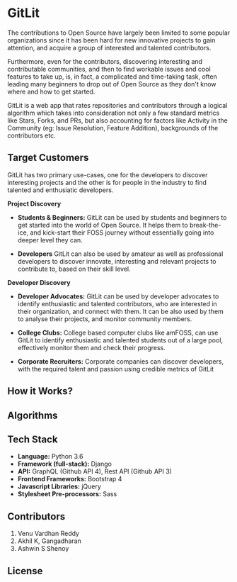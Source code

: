 # GitLit

The contributions to Open Source have largely been limited to some popular organizations since it has been hard for new innovative projects to gain attention, and acquire a group of interested and talented contributors. 

Furthermore, even for the contributors, discovering interesting and contributable communities, and then to find workable issues and cool features to take up, is, in fact, a complicated and time-taking task, often leading many beginners to drop out of Open Source as they don't know where and how to get started. 

GitLit is a web app that rates repositories and contributors through a logical algorithm which takes into consideration not only a few standard metrics like Stars, Forks, and PRs, but also accounting for factors like Activity in the Community (eg: Issue Resolution, Feature Addition),  backgrounds of the contributors etc.

## Target Customers
GitLit has two primary use-cases, one for the developers to discover interesting projects and the other is for 
people in the industry to find talented and enthusiatic developers. 

**Project Discovery**

* **Students & Beginners:** GitLit can be used by students and beginners to get started into the world of Open Source.
It helps them to break-the-ice, and kick-start their FOSS journey without essentially going into deeper level they can.

* **Developers** GitLit can also be used by amateur as well as professional developers to discover innovate, interesting
and relevant projects to contribute to, based on their skill level.

**Developer Discovery**

* **Developer Advocates:** GitLit can be used by developer advocates to identify enthusiastic and talented 
contributors, who are interested in their organization, and connect with them. It can be also used by them to analyse 
their projects, and monitor community members. 

* **College Clubs:** College based computer clubs like amFOSS, can use GitLit to identify enthusiastic and talented 
 students out of a large pool, effectively monitor them and check their progress.
 
 * **Corporate Recruiters:** Corporate companies can discover developers, with the required talent and passion using
 credible metrics of GitLit 

## How it Works?

## Algorithms

## Tech Stack

* **Language:** Python 3.6
* **Framework (full-stack):** Django
* **API:** GraphQL (Github API 4), Rest API (Github API 3)
* **Frontend Frameworks:** Bootstrap 4
* **Javascript Libraries:** jQuery
* **Stylesheet Pre-processors:** Sass 

## Contributors

1. Venu Vardhan Reddy
2. Akhil K, Gangadharan
3. Ashwin S Shenoy

## License

